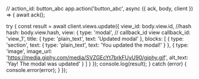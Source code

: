 // action_id: button_abc
app.action('button_abc', async ({ ack, body, client }) => {
  await ack();

  try {
    const result = await client.views.update({
      view_id: body.view.id,
      //hash 
      hash: body.view.hash,
      view: {
        type: 'modal',
        // callback_id view
        callback_id: 'view_1',
        title: {
          type: 'plain_text',
          text: 'Updated modal'
        },
        blocks: [
          {
            type: 'section',
            text: {
              type: 'plain_text',
              text: 'You updated the modal!'
            }
          },
          {
            type: 'image',
            image_url: 'https://media.giphy.com/media/SVZGEcYt7brkFUyU90/giphy.gif',
            alt_text: 'Yay! The modal was updated'
          }
        ]
      }
    });
    console.log(result);
  }
  catch (error) {
    console.error(error);
  }
});
